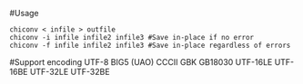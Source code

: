 #Usage

	chiconv < infile > outfile
	chiconv -i infile infile2 infile3 #Save in-place if no error
	chiconv -f infile infile2 infile3 #Save in-place regardless of errors

#Support encoding
	UTF-8
	BIG5 (UAO)
	CCCII
	GBK
	GB18030
	UTF-16LE
	UTF-16BE
	UTF-32LE
	UTF-32BE

